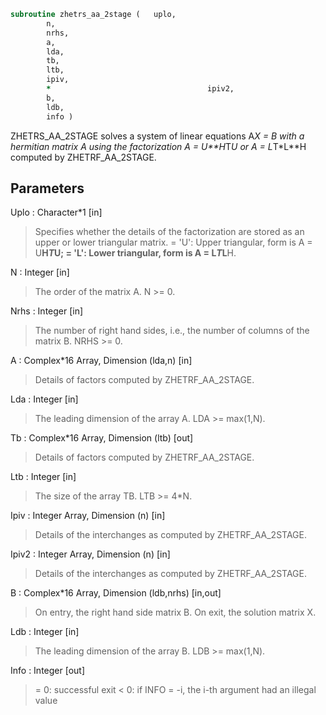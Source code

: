```fortran
subroutine zhetrs_aa_2stage	(	uplo,
		n,
		nrhs,
		a,
		lda,
		tb,
		ltb,
		ipiv,
		*                                   ipiv2,
		b,
		ldb,
		info )
```

 ZHETRS_AA_2STAGE solves a system of linear equations A*X = B with a 
 hermitian matrix A using the factorization A = U**H*T*U or
 A = L*T*L**H computed by ZHETRF_AA_2STAGE.

## Parameters
Uplo : Character*1 [in]
> Specifies whether the details of the factorization are stored
> as an upper or lower triangular matrix.
> = 'U':  Upper triangular, form is A = U**H*T*U;
> = 'L':  Lower triangular, form is A = L*T*L**H.

N : Integer [in]
> The order of the matrix A.  N >= 0.

Nrhs : Integer [in]
> The number of right hand sides, i.e., the number of columns
> of the matrix B.  NRHS >= 0.

A : Complex*16 Array, Dimension (lda,n) [in]
> Details of factors computed by ZHETRF_AA_2STAGE.

Lda : Integer [in]
> The leading dimension of the array A.  LDA >= max(1,N).

Tb : Complex*16 Array, Dimension (ltb) [out]
> Details of factors computed by ZHETRF_AA_2STAGE.

Ltb : Integer [in]
> The size of the array TB. LTB >= 4*N.

Ipiv : Integer Array, Dimension (n) [in]
> Details of the interchanges as computed by
> ZHETRF_AA_2STAGE.

Ipiv2 : Integer Array, Dimension (n) [in]
> Details of the interchanges as computed by
> ZHETRF_AA_2STAGE.

B : Complex*16 Array, Dimension (ldb,nrhs) [in,out]
> On entry, the right hand side matrix B.
> On exit, the solution matrix X.

Ldb : Integer [in]
> The leading dimension of the array B.  LDB >= max(1,N).

Info : Integer [out]
> = 0:  successful exit
> < 0:  if INFO = -i, the i-th argument had an illegal value

